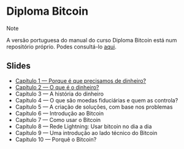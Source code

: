 # Diploma Bitcoin

> [!NOTE]
> A versão portuguesa do manual do curso Diploma Bitcoin está num repositório próprio. Podes consultá-lo [aqui](https://github.com/freemadeira/diploma-bitcoin).

## Slides

- [Capítulo 1 — Porque é que precisamos de dinheiro?](Capítulo%201%20—%20Porque%20é%20que%20precisamos%20de%20dinheiro%3F)
- [Capítulo 2 — O que é o dinheiro?](Capítulo%202%20—%20O%20que%20é%20o%20dinheiro%3F)
- Capítulo 3 — A história do dinheiro
- Capítulo 4 — O que são moedas fiduciárias e quem as controla?
- Capítulo 5 — A criação de soluções, com base nos problemas
- Capítulo 6 — Introdução ao Bitcoin
- Capítulo 7 — Como usar o Bitcoin
- Capítulo 8 — Rede Lightning: Usar bitcoin no dia a dia
- Capítulo 9 — Uma introdução ao lado técnico do Bitcoin
- Capítulo 10 — Porquê o Bitcoin?
